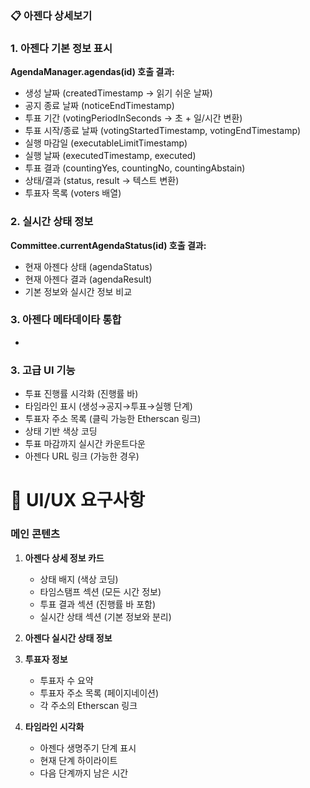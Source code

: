### 📋 아젠다 상세보기

### 1. 아젠다 기본 정보 표시
**AgendaManager.agendas(id) 호출 결과:**
- 생성 날짜 (createdTimestamp → 읽기 쉬운 날짜)
- 공지 종료 날짜 (noticeEndTimestamp)
- 투표 기간 (votingPeriodInSeconds → 초 + 일/시간 변환)
- 투표 시작/종료 날짜 (votingStartedTimestamp, votingEndTimestamp)
- 실행 마감일 (executableLimitTimestamp)
- 실행 날짜 (executedTimestamp, executed)
- 투표 결과 (countingYes, countingNo, countingAbstain)
- 상태/결과 (status, result → 텍스트 변환)
- 투표자 목록 (voters 배열)

### 2. 실시간 상태 정보
**Committee.currentAgendaStatus(id) 호출 결과:**
- 현재 아젠다 상태 (agendaStatus)
- 현재 아젠다 결과 (agendaResult)
- 기본 정보와 실시간 정보 비교

### 3. 아젠다 메타데이타 통합
-


### 3. 고급 UI 기능
- 투표 진행률 시각화 (진행률 바)
- 타임라인 표시 (생성→공지→투표→실행 단계)
- 투표자 주소 목록 (클릭 가능한 Etherscan 링크)
- 상태 기반 색상 코딩
- 투표 마감까지 실시간 카운트다운
- 아젠다 URL 링크 (가능한 경우)

# 🎨 UI/UX 요구사항

### 메인 콘텐츠

1. **아젠다 상세 정보 카드**
   - 상태 배지 (색상 코딩)
   - 타임스탬프 섹션 (모든 시간 정보)
   - 투표 결과 섹션 (진행률 바 포함)
   - 실시간 상태 섹션 (기본 정보와 분리)

2. **아젠다 실시간 상태 정보**

3. **투표자 정보**
   - 투표자 수 요약
   - 투표자 주소 목록 (페이지네이션)
   - 각 주소의 Etherscan 링크

4. **타임라인 시각화**
   - 아젠다 생명주기 단계 표시
   - 현재 단계 하이라이트
   - 다음 단계까지 남은 시간
